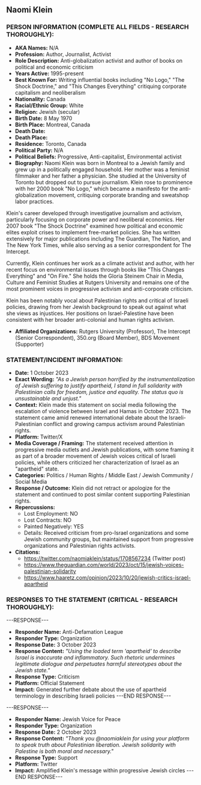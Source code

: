 ## Naomi Klein

### PERSON INFORMATION (COMPLETE ALL FIELDS - RESEARCH THOROUGHLY):

- **AKA Names:** N/A
- **Profession:** Author, Journalist, Activist
- **Role Description:** Anti-globalization activist and author of books on political and economic criticism
- **Years Active:** 1995-present
- **Best Known For:** Writing influential books including "No Logo," "The Shock Doctrine," and "This Changes Everything" critiquing corporate capitalism and neoliberalism
- **Nationality:** Canada
- **Racial/Ethnic Group:** White
- **Religion:** Jewish (secular)
- **Birth Date:** 8 May 1970
- **Birth Place:** Montreal, Canada
- **Death Date:** 
- **Death Place:** 
- **Residence:** Toronto, Canada
- **Political Party:** N/A
- **Political Beliefs:** Progressive, Anti-capitalist, Environmental activist
- **Biography:** Naomi Klein was born in Montreal to a Jewish family and grew up in a politically engaged household. Her mother was a feminist filmmaker and her father a physician. She studied at the University of Toronto but dropped out to pursue journalism. Klein rose to prominence with her 2000 book "No Logo," which became a manifesto for the anti-globalization movement, critiquing corporate branding and sweatshop labor practices.

Klein's career developed through investigative journalism and activism, particularly focusing on corporate power and neoliberal economics. Her 2007 book "The Shock Doctrine" examined how political and economic elites exploit crises to implement free-market policies. She has written extensively for major publications including The Guardian, The Nation, and The New York Times, while also serving as a senior correspondent for The Intercept.

Currently, Klein continues her work as a climate activist and author, with her recent focus on environmental issues through books like "This Changes Everything" and "On Fire." She holds the Gloria Steinem Chair in Media, Culture and Feminist Studies at Rutgers University and remains one of the most prominent voices in progressive activism and anti-corporate criticism.

Klein has been notably vocal about Palestinian rights and critical of Israeli policies, drawing from her Jewish background to speak out against what she views as injustices. Her positions on Israel-Palestine have been consistent with her broader anti-colonial and human rights activism.

- **Affiliated Organizations:** Rutgers University (Professor), The Intercept (Senior Correspondent), 350.org (Board Member), BDS Movement (Supporter)

### STATEMENT/INCIDENT INFORMATION:
- **Date:** 1 October 2023
- **Exact Wording:** *"As a Jewish person horrified by the instrumentalization of Jewish suffering to justify apartheid, I stand in full solidarity with Palestinian calls for freedom, justice and equality. The status quo is unsustainable and unjust."*
- **Context:** Klein made this statement on social media following the escalation of violence between Israel and Hamas in October 2023. The statement came amid renewed international debate about the Israeli-Palestinian conflict and growing campus activism around Palestinian rights.
- **Platform:** Twitter/X
- **Media Coverage / Framing:** The statement received attention in progressive media outlets and Jewish publications, with some framing it as part of a broader movement of Jewish voices critical of Israeli policies, while others criticized her characterization of Israel as an "apartheid" state.
- **Categories:** Politics / Human Rights / Middle East / Jewish Community / Social Media
- **Response / Outcome:** Klein did not retract or apologize for the statement and continued to post similar content supporting Palestinian rights.
- **Repercussions:**
  - Lost Employment: NO
  - Lost Contracts: NO
  - Painted Negatively: YES
  - Details: Received criticism from pro-Israel organizations and some Jewish community groups, but maintained support from progressive organizations and Palestinian rights activists.
- **Citations:** 
  - https://twitter.com/naomiaklein/status/1708567234 (Twitter post)
  - https://www.theguardian.com/world/2023/oct/15/jewish-voices-palestinian-solidarity
  - https://www.haaretz.com/opinion/2023/10/20/jewish-critics-israel-apartheid

### RESPONSES TO THE STATEMENT (CRITICAL - RESEARCH THOROUGHLY):

---RESPONSE---
- **Responder Name:** Anti-Defamation League
- **Responder Type:** Organization
- **Response Date:** 3 October 2023
- **Response Content:** *"Using the loaded term 'apartheid' to describe Israel is inaccurate and inflammatory. Such rhetoric undermines legitimate dialogue and perpetuates harmful stereotypes about the Jewish state."*
- **Response Type:** Criticism
- **Platform:** Official Statement
- **Impact:** Generated further debate about the use of apartheid terminology in describing Israeli policies
---END RESPONSE---

---RESPONSE---
- **Responder Name:** Jewish Voice for Peace
- **Responder Type:** Organization
- **Response Date:** 2 October 2023
- **Response Content:** *"Thank you @naomiaklein for using your platform to speak truth about Palestinian liberation. Jewish solidarity with Palestine is both moral and necessary."*
- **Response Type:** Support
- **Platform:** Twitter
- **Impact:** Amplified Klein's message within progressive Jewish circles
---END RESPONSE---